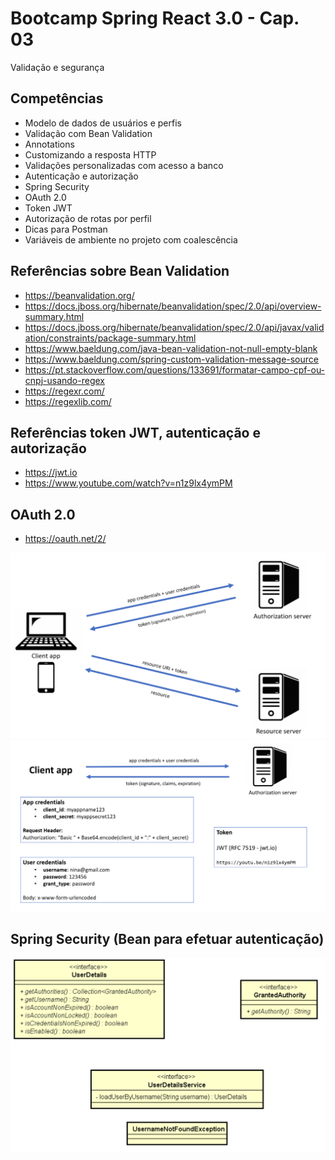 # Bootcamp Spring React 3.0 - Cap. 03
Validação e segurança

## Competências
- Modelo de dados de usuários e perfis
- Validação com Bean Validation
- Annotations
- Customizando a resposta HTTP
- Validações personalizadas com acesso a banco
- Autenticação e autorização
- Spring Security
- OAuth 2.0
- Token JWT
- Autorização de rotas por perfil
- Dicas para Postman
- Variáveis de ambiente no projeto com coalescência


## Referências sobre Bean Validation

- https://beanvalidation.org/
- https://docs.jboss.org/hibernate/beanvalidation/spec/2.0/api/overview-summary.html
- https://docs.jboss.org/hibernate/beanvalidation/spec/2.0/api/javax/validation/constraints/package-summary.html
- https://www.baeldung.com/java-bean-validation-not-null-empty-blank
- https://www.baeldung.com/spring-custom-validation-message-source
- https://pt.stackoverflow.com/questions/133691/formatar-campo-cpf-ou-cnpj-usando-regex
- https://regexr.com/
- https://regexlib.com/


## Referências token JWT, autenticação e autorização

- https://jwt.io
- https://www.youtube.com/watch?v=n1z9lx4ymPM

## OAuth 2.0

- https://oauth.net/2/

![Oauth1](./oauth1.png)  
![Oauth2](./oauth2.png)


## Spring Security (Bean para efetuar autenticação)

![spring-secuity](./spring-secuity.png)
